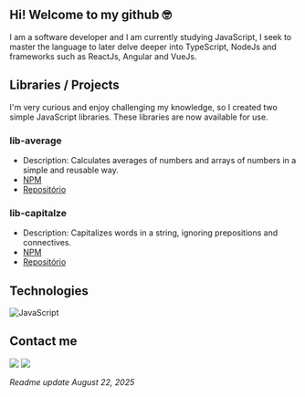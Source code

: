 ## Hi! Welcome to my github 🤓

I am a software developer and I am currently studying JavaScript, I seek to master the language to later delve deeper into TypeScript, NodeJs and frameworks such as ReactJs, Angular and VueJs.

## Libraries / Projects
I'm very curious and enjoy challenging my knowledge, so I created two simple JavaScript libraries. These libraries are now available for use.

### lib-average
- Description: Calculates averages of numbers and arrays of numbers in a simple and reusable way.
- [NPM](https://www.npmjs.com/package/lib-average)
- [Repositório](https://github.com/sarasantosdev/lib-average)

### lib-capitalze
- Description: Capitalizes words in a string, ignoring prepositions and connectives.
- [NPM](https://www.npmjs.com/package/lib-capitalize)
- [Repositório](https://github.com/sarasantosdev/lib-capitalize)
  
## Technologies

![JavaScript](https://img.shields.io/badge/javascript-%23323330.svg?style=for-the-badge&logo=javascript&logoColor=%23F7DF1E)


## Contact me
<a href = "mailto:contatosaracsantos@gmail.com"><img src="https://img.shields.io/badge/-Gmail-%23333?style=for-the-badge&logo=gmail&logoColor=white" target="_blank"></a>
<a href="https://www.linkedin.com/in/saramcsantos" target="_blank"><img src="https://img.shields.io/badge/-LinkedIn-%230077B5?style=for-the-badge&logo=linkedin&logoColor=white" target="_blank"></a> 


_Readme update August 22, 2025_
